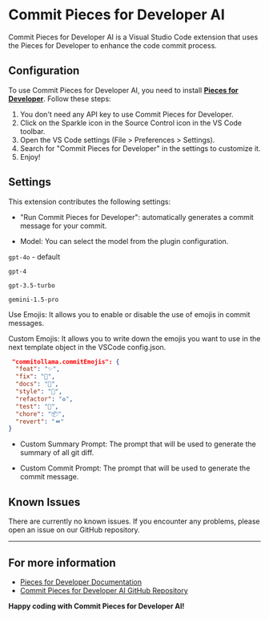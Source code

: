 # Commit Pieces for Developer AI

Commit Pieces for Developer AI is a Visual Studio Code extension that uses the Pieces for Developer to enhance the code commit process.

## Configuration

To use Commit Pieces for Developer AI, you need to install **[Pieces for Developer](https://pieces.app/)**. Follow these steps:

1. You don't need any API key to use Commit Pieces for Developer.
2. Click on the Sparkle icon in the Source Control icon in the VS Code toolbar.
3. Open the VS Code settings (File > Preferences > Settings).
4. Search for "Commit Pieces for Developer" in the settings to customize it.
5. Enjoy!

<!-- 
## Reset API Key

1. `CTRL+SHIFT+P` or `CMD+SHIFT+P`
2. Type "Reset Pieces for Developer API Key" -->


## Settings

This extension contributes the following settings:

- "Run Commit Pieces for Developer": automatically generates a commit message for your commit.
<!-- - "Reset API Commit Pieces for Developer": resets your API key. -->

- Model: You can select the model from the plugin configuration.

`gpt-4o` - default

`gpt-4`

`gpt-3.5-turbo`

`gemini-1.5-pro`


Use Emojis: It allows you to enable or disable the use of emojis in commit messages.

Custom Emojis: It allows you to write down the emojis you want to use in the next template object in the VSCode config.json.

```json
 "commitollama.commitEmojis": {
  "feat": "✨",
  "fix": "🐛",
  "docs": "📝",
  "style": "💎",
  "refactor": "♻️",
  "test": "🧪",
  "chore": "📦",
  "revert": "⏪"
}
```

<!-- - Custom Endpoint: Ollama usually uses port 11434. It is the value that will be used if empty. -->

- Custom Summary Prompt: The prompt that will be used to generate the summary of all git diff.

- Custom Commit Prompt: The prompt that will be used to generate the commit message.

<!-- - Custom Summary Temperature: The temperature that will be used to generate the summary of all git diff. -->

<!-- - Custom Commit Temperature: The temperature that will be used to generate the commit message. -->



## Known Issues

There are currently no known issues. If you encounter any problems, please open an issue on our GitHub repository.

---

## For more information

- [Pieces for Developer Documentation](https://docs.pieces.app/)
- [Commit Pieces for Developer AI GitHub Repository](https://github.com/FrancoStino/commit-pieces-ai)

**Happy coding with Commit Pieces for Developer AI!**